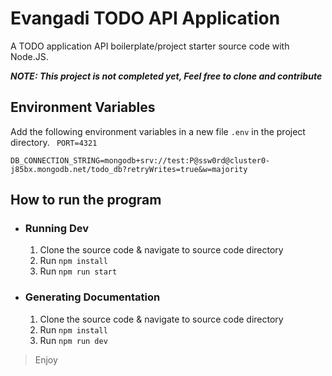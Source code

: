 # Evangadi TODO API Application 

A TODO application API boilerplate/project starter source code with Node.JS.

*__NOTE: This project is not completed yet, Feel free to clone and contribute__*

## Environment Variables
Add the following environment variables in a new file `.env` in the project directory.
`
PORT=4321`

`DB_CONNECTION_STRING=mongodb+srv://test:P@ssw0rd@cluster0-j85bx.mongodb.net/todo_db?retryWrites=true&w=majority
`

## How to run the program

- ### Running Dev
    1. Clone the source code & navigate to source code directory
    2. Run `npm install`
    3. Run `npm run start`
- ### Generating Documentation
    1. Clone the source code & navigate to source code directory
    2. Run `npm install`
    2. Run `npm run dev`

> Enjoy
